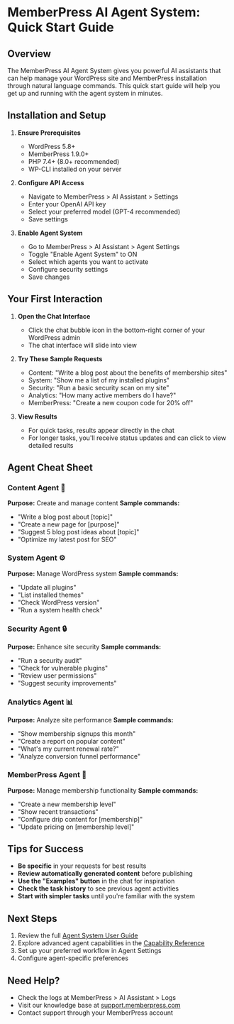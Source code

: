 # MemberPress AI Agent System: Quick Start Guide

## Overview

The MemberPress AI Agent System gives you powerful AI assistants that can help manage your WordPress site and MemberPress installation through natural language commands. This quick start guide will help you get up and running with the agent system in minutes.

## Installation and Setup

1. **Ensure Prerequisites**
   - WordPress 5.8+
   - MemberPress 1.9.0+
   - PHP 7.4+ (8.0+ recommended)
   - WP-CLI installed on your server

2. **Configure API Access**
   - Navigate to MemberPress > AI Assistant > Settings
   - Enter your OpenAI API key
   - Select your preferred model (GPT-4 recommended)
   - Save settings

3. **Enable Agent System**
   - Go to MemberPress > AI Assistant > Agent Settings
   - Toggle "Enable Agent System" to ON
   - Select which agents you want to activate
   - Configure security settings
   - Save changes

## Your First Interaction

1. **Open the Chat Interface**
   - Click the chat bubble icon in the bottom-right corner of your WordPress admin
   - The chat interface will slide into view

2. **Try These Sample Requests**
   - Content: "Write a blog post about the benefits of membership sites"
   - System: "Show me a list of my installed plugins"
   - Security: "Run a basic security scan on my site"
   - Analytics: "How many active members do I have?"
   - MemberPress: "Create a new coupon code for 20% off"

3. **View Results**
   - For quick tasks, results appear directly in the chat
   - For longer tasks, you'll receive status updates and can click to view detailed results

## Agent Cheat Sheet

### Content Agent 📝
**Purpose:** Create and manage content
**Sample commands:**
- "Write a blog post about [topic]"
- "Create a new page for [purpose]"
- "Suggest 5 blog post ideas about [topic]"
- "Optimize my latest post for SEO"

### System Agent ⚙️
**Purpose:** Manage WordPress system
**Sample commands:**
- "Update all plugins"
- "List installed themes" 
- "Check WordPress version"
- "Run a system health check"

### Security Agent 🔒
**Purpose:** Enhance site security
**Sample commands:**
- "Run a security audit"
- "Check for vulnerable plugins"
- "Review user permissions"
- "Suggest security improvements"

### Analytics Agent 📊
**Purpose:** Analyze site performance
**Sample commands:**
- "Show membership signups this month"
- "Create a report on popular content"
- "What's my current renewal rate?"
- "Analyze conversion funnel performance"

### MemberPress Agent 🔑
**Purpose:** Manage membership functionality
**Sample commands:**
- "Create a new membership level"
- "Show recent transactions"
- "Configure drip content for [membership]"
- "Update pricing on [membership level]"

## Tips for Success

- **Be specific** in your requests for best results
- **Review automatically generated content** before publishing
- **Use the "Examples" button** in the chat for inspiration
- **Check the task history** to see previous agent activities
- **Start with simpler tasks** until you're familiar with the system

## Next Steps

1. Review the full [Agent System User Guide](./agent-system-user-guide.md)
2. Explore advanced agent capabilities in the [Capability Reference](./agent-system-spec.md)
3. Set up your preferred workflow in Agent Settings
4. Configure agent-specific preferences

## Need Help?

- Check the logs at MemberPress > AI Assistant > Logs
- Visit our knowledge base at [support.memberpress.com](https://support.memberpress.com)
- Contact support through your MemberPress account